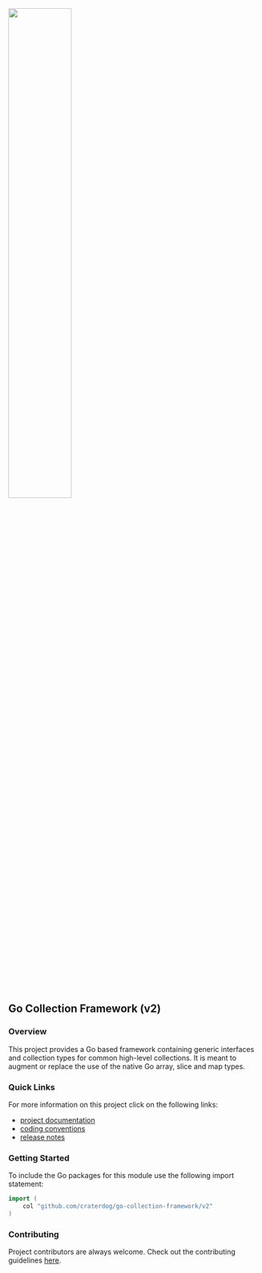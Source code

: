 <img src="https://craterdog.com/images/CraterDog.png" width="50%">

## Go Collection Framework (v2)

### Overview
This project provides a Go based framework containing generic interfaces and
collection types for common high-level collections. It is meant to augment or
replace the use of the native Go array, slice and map types.

### Quick Links
For more information on this project click on the following links:
 * [project documentation](https://github.com/craterdog/go-collection-framework/wiki)
 * [coding conventions](https://github.com/craterdog/go-collection-framework/wiki/coding-conventions)
 * [release notes](https://github.com/craterdog/go-collection-framework/wiki/release-notes)

### Getting Started
To include the Go packages for this module use the following import statement:
```go
import (
	col "github.com/craterdog/go-collection-framework/v2"
)
```

### Contributing
Project contributors are always welcome. Check out the contributing guidelines
[here](https://github.com/craterdog/go-collection-framework/blob/main/.github/CONTRIBUTING.md).
